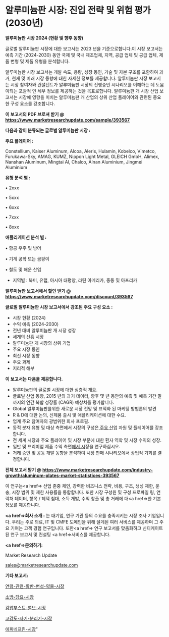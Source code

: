 # 알루미늄판 시장: 진입 전략 및 위험 평가(2030년)

<strong>알루미늄판 시장 2024 (현황 및 향후 동향)</strong>

글로벌 알루미늄판 시장에 대한 보고서는 2023 년을 기준으로합니다.이 시장 보고서는 예측 기간 (2024-2030) 동안 국제 및 국내 제조업체, 지역, 공급 업체 및 공급 업체, 제품 변형 및 제품 유형을 분석합니다.

알루미늄판 시장 보고서는 개발 속도, 용량, 성장 동인, 기술 및 자본 구조를 포함하여 과거, 현재 및 미래 시장 동향에 대한 자세한 정보를 제공합니다. 알루미늄판 시장 보고서는 시장 참여자와 컨설턴트가 알루미늄판 시장의 진행중인 시나리오를 이해하는 데 도움이되는 포괄적 인 세부 정보를 제공하는 것을 목표로합니다. 알루미늄판 개 시장 산업 보고서는 시장에 영향을 미치는 알루미늄판 개 산업의 상위 산업 플레이어와 관련된 중요한 구성 요소를 강조합니다.



<strong>이 보고서의 PDF 브로셔 받기 @ <a href=https://www.marketresearchupdate.com/sample/393567>https://www.marketresearchupdate.com/sample/393567</a></strong>



<strong>다음과 같이 분류되는 글로벌 알루미늄판 시장 :</strong>



<strong>주요 플레이어 :</strong>

Constellium, Kaiser Aluminum, Alcoa, Aleris, Hulamin, Kobelco, Vimetco, Furukawa-Sky, AMAG, KUMZ, Nippon Light Metal, GLEICH GmbH, Alimex, Nanshan Aluminum, Mingtai Al, Chalco, Alnan Aluminium, Jingmei Aluminium



<strong>유형 분석 별 :</strong>

• 2xxx

• 5xxx

• 6xxx

• 7xxx

• 8xxx



<strong>애플리케이션 분석 별 :</strong>

• 항공 우주 및 방어

• 기계 공학 또는 곰팡이

• 철도 및 해운 산업

<ul>
  <li>지역별 : 북미, 유럽, 아시아 태평양, 라틴 아메리카, 중동 및 아프리카</li>
</ul>


<strong>알루미늄판 보고서에서 할인 받기 @ <a href=https://www.marketresearchupdate.com/discount/393567>https://www.marketresearchupdate.com/discount/393567</a></strong>



<strong>글로벌 알루미늄판 시장 보고서에서 강조된 주요 구성 요소 :</strong>
<ul>
  <li>시장 현황 (2024)</li>
  <li>수익 예측 (2024-2030)</li>
  <li>전년 대비 알루미늄판 개 시장 성장</li>
  <li>세계의 신흥 시장</li>
  <li>알루미늄판 개 시장의 상위 기업</li>
  <li>주요 시장 동인</li>
  <li>최신 시장 동향</li>
  <li>주요 과제</li>
  <li>지리적 해부</li>
</ul>


<strong>이 보고서는 다음을 제공합니다.</strong>
<ul>
  <li>알루미늄판의 글로벌 시장에 대한 심층적 개요.</li>
  <li>글로벌 산업 동향, 2015 년의 과거 데이터, 향후 몇 년 동안의 예측 및 예측 기간 말까지의 연간 복합 성장률 (CAGR) 예상치를 평가합니다.</li>
  <li>Global 알루미늄판를위한 새로운 시장 전망 및 표적화 된 마케팅 방법론의 발견</li>
  <li>R &amp; D에 대한 논의, 신제품 출시 및 애플리케이션에 대한 수요.</li>
  <li>업계 주요 참여자의 광범위한 회사 프로필.</li>
  <li>동적 분자 유형 및 대상 측면에서 시장의 구성은<a href=> 주요 산</a>업 자원 및 플레이어를 강조합니다.</li>
  <li>전 세계 시장과 주요 플레이어 및 시장 부문에 대한 환자 역학 및 시장 수익의 성장.</li>
  <li>일반 및 프리미엄 제품 수익 측면<a href=>에서 시</a>장을 연구하십시오.</li>
  <li>거래 승인 및 공동 개발 동향을 분석하여 시장 판매 시나리오에서 상업적 기회를 결정합니다.</li>
</ul>



<strong>전체 보고서 받기 @ <a href=https://www.marketresearchupdate.com/industry-growth/aluminum-plates-market-statistices-393567>https://www.marketresearchupdate.com/industry-growth/aluminum-plates-market-statistices-393567</a></strong>

이 연구는<a href=> 산업 존중</a> 체인, 강력한 비즈니스 전략, 비용, 구조, 생성 제한, 운송, 시장 범위 및 제한 사용률을 통합합니다. 또한 시장 구성원 및 구성 프로파일 링, 연락처 데이터, 항목 / 혜택 침대, 소득 개발, 수익 창출 및 총 거래에 대<a href=>한 기본 </a>정보를 제공합니다.



<strong><a href=>회사 소</a>개 :</strong>
는 대기업, 연구 기관 등의 수요를 충족시키는 시장 조사 기업입니다. 우리는 주로 의료, IT 및 CMFE 도메인을 위해 설계된 여러 서비스를 제공하며 그 주요 기여는 고객 경험 연구입니다. 또한<a href=> 연구 보</a>고서를 맞춤화하고 신디케이트 된 연구 보고서 및 컨설팅 <a href=>서비스</a>를 제공합니다.



<strong><a href=>문의하기:</a></strong>

Market Research Update

sales@marketresearchupdate.com



<strong>기타 보고서:</strong>

<a href=https://www.linkedin.com/pulse/연령-관련-황반-변성-약물-시장-동향-및-성장-전망-survey-spotlight-pro-24-analysis/>연령-관련-황반-변성-약물-시장</a>

<a href=https://www.linkedin.com/pulse/소방-담요-시장-규모-및-성장-2023-consumer-connection-chronicles-24--osx5f/>소방-담요-시장</a>

<a href=https://www.linkedin.com/pulse/감압부스트-밸브-시장-경쟁-분석-및-성장-잠재력-2029-survey-spotlight-pro-24-analysis-7zkwf/>감압부스트-밸브-시장</a>

<a href=https://www.linkedin.com/pulse/고강도-자기-분리기-시장-진입-전략-및-위험-평가2030년-isdailynews-wgtof/>고강도-자기-분리기-시장</a>

<a href=https://www.linkedin.com/pulse/에피네프린-시장-진입-전략-및-위험-평가2029년-trendsetters-talk-360-analysis-amnvf/>에피네프린-시장</a>"
